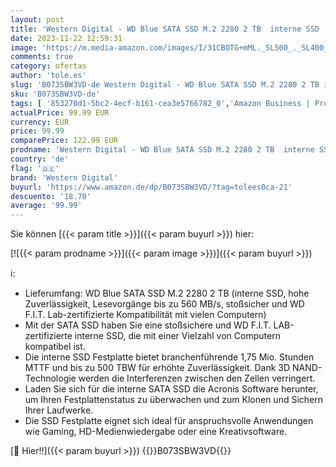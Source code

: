 ```yaml
---
layout: post
title: 'Western Digital - WD Blue SATA SSD M.2 2280 2 TB  interne SSD  hohe Zuverlässigkeit  Lesevorgänge bis zu 560 MB/s  stoßsicher und WD F.I.T. Lab-zertifiziert '
date: 2023-11-22 12:59:31
image: 'https://m.media-amazon.com/images/I/31CBOTG+mML._SL500_._SL400_.jpg'
comments: true
category: ofertas
author: 'tole.es'
slug: 'B073SBW3VD-de Western Digital - WD Blue SATA SSD M.2 2280 2 TB interne...'
sku: 'B073SBW3VD-de'
tags: [ '853270d1-5bc2-4ecf-b161-cea3e5766782_0','Amazon Business | Promo New to PC','Amazon Business | Sommer-Rabatt-Aktion','Arborist Merchandising Root','Computer & Zubehör','Computer & Zubehör: Produkte mit Umwelt-Label','Custom Stores','Datenspeicher','Interne SSD','Interne Solid State Drives','Interne Speichermedien','Interner Speicher','Komponenten','PC-Gaming','Self Service','Special Features Stores','Stores','Western Digital Angebot','a4cbee59-f823-40fe-831a-7de64f655f6f_0','a4cbee59-f823-40fe-831a-7de64f655f6f_1301','a4cbee59-f823-40fe-831a-7de64f655f6f_4601','a4cbee59-f823-40fe-831a-7de64f655f6f_4701','e26659c6-d1cd-45cb-800b-2f9b432b8572_0','e26659c6-d1cd-45cb-800b-2f9b432b8572_1001','e26659c6-d1cd-45cb-800b-2f9b432b8572_1301','western digital','🇩🇪', ]
actualPrice: 99.99 EUR
currency: EUR
price: 99.99
comparePrice: 122.99 EUR
prodname: 'Western Digital - WD Blue SATA SSD M.2 2280 2 TB  interne SSD  hohe Zuverlässigkeit  Lesevorgänge bis zu 560 MB/s  stoßsicher und WD F.I.T. Lab-zertifiziert '
country: 'de'
flag: '🇩🇪'
brand: 'Western Digital'
buyurl: 'https://www.amazon.de/dp/B073SBW3VD/?tag=tolees0ca-21'
descuento: '18.70'
average: '99.99'
---
```


Sie können [{{< param title >}}]({{< param buyurl >}}) hier:

[![{{< param prodname >}}]({{< param image >}})]({{< param buyurl >}})

ℹ️:

- Lieferumfang: WD Blue SATA SSD M.2 2280 2 TB (interne SSD, hohe Zuverlässigkeit, Lesevorgänge bis zu 560 MB/s, stoßsicher und WD F.I.T. Lab-zertifizierte Kompatibilität mit vielen Computern)
- Mit der SATA SSD haben Sie eine stoßsichere und WD F.I.T. LAB-zertifizierte interne SSD, die mit einer Vielzahl von Computern kompatibel ist.
- Die interne SSD Festplatte bietet branchenführende 1,75 Mio. Stunden MTTF und bis zu 500 TBW für erhöhte Zuverlässigkeit. Dank 3D NAND-Technologie werden die Interferenzen zwischen den Zellen verringert.
- Laden Sie sich für die interne SATA SSD die Acronis Software herunter, um Ihren Festplattenstatus zu überwachen und zum Klonen und Sichern Ihrer Laufwerke.
- Die SSD Festplatte eignet sich ideal für anspruchsvolle Anwendungen wie Gaming, HD-Medienwiedergabe oder eine Kreativsoftware.

[🛒 Hier!!]({{< param buyurl >}})
{{<world>}}B073SBW3VD{{</world>}}
